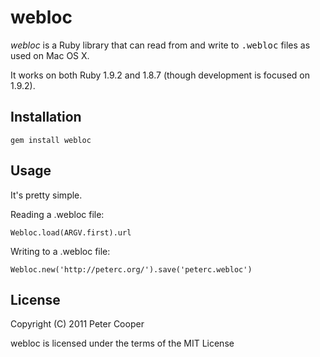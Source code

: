 # webloc

*webloc* is a Ruby library that can read from and write to <tt>.webloc</tt> files as used on Mac OS X.

It works on both Ruby 1.9.2 and 1.8.7 (though development is focused on 1.9.2).

## Installation

    gem install webloc
    
## Usage

It's pretty simple.

Reading a .webloc file:

    Webloc.load(ARGV.first).url

Writing to a .webloc file:

    Webloc.new('http://peterc.org/').save('peterc.webloc')

## License

Copyright (C) 2011 Peter Cooper

webloc is licensed under the terms of the MIT License